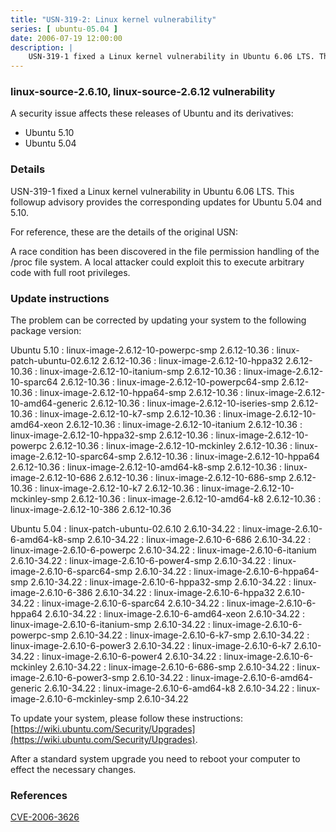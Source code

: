 ```yaml
---
title: "USN-319-2: Linux kernel vulnerability"
series: [ ubuntu-05.04 ]
date: 2006-07-19 12:00:00
description: |
    USN-319-1 fixed a Linux kernel vulnerability in Ubuntu 6.06 LTS. This followup advisory provides the corresponding updates for Ubuntu 5.04 and 5.10.
--- 
```

 
### linux-source-2.6.10, linux-source-2.6.12 vulnerability

A security issue affects these releases of Ubuntu and its derivatives:

* Ubuntu 5.10
* Ubuntu 5.04

### Details

USN-319-1 fixed a Linux kernel vulnerability in Ubuntu 6.06 LTS. This followup advisory provides the corresponding updates for Ubuntu 5.04 and 5.10.

For reference, these are the details of the original USN:

 A race condition has been discovered in the file permission handling of the /proc file system. A local attacker could exploit this to execute arbitrary code with full root privileges.

### Update instructions

The problem can be corrected by updating your system to the following package version:

Ubuntu 5.10
 : linux-image-2.6.12-10-powerpc-smp <span>2.6.12-10.36</span>
 : linux-patch-ubuntu-02.6.12 <span>2.6.12-10.36</span>
 : linux-image-2.6.12-10-hppa32 <span>2.6.12-10.36</span>
 : linux-image-2.6.12-10-itanium-smp <span>2.6.12-10.36</span>
 : linux-image-2.6.12-10-sparc64 <span>2.6.12-10.36</span>
 : linux-image-2.6.12-10-powerpc64-smp <span>2.6.12-10.36</span>
 : linux-image-2.6.12-10-hppa64-smp <span>2.6.12-10.36</span>
 : linux-image-2.6.12-10-amd64-generic <span>2.6.12-10.36</span>
 : linux-image-2.6.12-10-iseries-smp <span>2.6.12-10.36</span>
 : linux-image-2.6.12-10-k7-smp <span>2.6.12-10.36</span>
 : linux-image-2.6.12-10-amd64-xeon <span>2.6.12-10.36</span>
 : linux-image-2.6.12-10-itanium <span>2.6.12-10.36</span>
 : linux-image-2.6.12-10-hppa32-smp <span>2.6.12-10.36</span>
 : linux-image-2.6.12-10-powerpc <span>2.6.12-10.36</span>
 : linux-image-2.6.12-10-mckinley <span>2.6.12-10.36</span>
 : linux-image-2.6.12-10-sparc64-smp <span>2.6.12-10.36</span>
 : linux-image-2.6.12-10-hppa64 <span>2.6.12-10.36</span>
 : linux-image-2.6.12-10-amd64-k8-smp <span>2.6.12-10.36</span>
 : linux-image-2.6.12-10-686 <span>2.6.12-10.36</span>
 : linux-image-2.6.12-10-686-smp <span>2.6.12-10.36</span>
 : linux-image-2.6.12-10-k7 <span>2.6.12-10.36</span>
 : linux-image-2.6.12-10-mckinley-smp <span>2.6.12-10.36</span>
 : linux-image-2.6.12-10-amd64-k8 <span>2.6.12-10.36</span>
 : linux-image-2.6.12-10-386 <span>2.6.12-10.36</span>

Ubuntu 5.04
 : linux-patch-ubuntu-02.6.10 <span>2.6.10-34.22</span>
 : linux-image-2.6.10-6-amd64-k8-smp <span>2.6.10-34.22</span>
 : linux-image-2.6.10-6-686 <span>2.6.10-34.22</span>
 : linux-image-2.6.10-6-powerpc <span>2.6.10-34.22</span>
 : linux-image-2.6.10-6-itanium <span>2.6.10-34.22</span>
 : linux-image-2.6.10-6-power4-smp <span>2.6.10-34.22</span>
 : linux-image-2.6.10-6-sparc64-smp <span>2.6.10-34.22</span>
 : linux-image-2.6.10-6-hppa64-smp <span>2.6.10-34.22</span>
 : linux-image-2.6.10-6-hppa32-smp <span>2.6.10-34.22</span>
 : linux-image-2.6.10-6-386 <span>2.6.10-34.22</span>
 : linux-image-2.6.10-6-hppa32 <span>2.6.10-34.22</span>
 : linux-image-2.6.10-6-sparc64 <span>2.6.10-34.22</span>
 : linux-image-2.6.10-6-hppa64 <span>2.6.10-34.22</span>
 : linux-image-2.6.10-6-amd64-xeon <span>2.6.10-34.22</span>
 : linux-image-2.6.10-6-itanium-smp <span>2.6.10-34.22</span>
 : linux-image-2.6.10-6-powerpc-smp <span>2.6.10-34.22</span>
 : linux-image-2.6.10-6-k7-smp <span>2.6.10-34.22</span>
 : linux-image-2.6.10-6-power3 <span>2.6.10-34.22</span>
 : linux-image-2.6.10-6-k7 <span>2.6.10-34.22</span>
 : linux-image-2.6.10-6-power4 <span>2.6.10-34.22</span>
 : linux-image-2.6.10-6-mckinley <span>2.6.10-34.22</span>
 : linux-image-2.6.10-6-686-smp <span>2.6.10-34.22</span>
 : linux-image-2.6.10-6-power3-smp <span>2.6.10-34.22</span>
 : linux-image-2.6.10-6-amd64-generic <span>2.6.10-34.22</span>
 : linux-image-2.6.10-6-amd64-k8 <span>2.6.10-34.22</span>
 : linux-image-2.6.10-6-mckinley-smp <span>2.6.10-34.22</span>

To update your system, please follow these instructions: [https://wiki.ubuntu.com/Security/Upgrades](https://wiki.ubuntu.com/Security/Upgrades).

After a standard system upgrade you need to reboot your computer to effect the necessary changes.

### References

 [CVE-2006-3626](http://people.ubuntu.com/~ubuntu-security/cve/CVE-2006-3626)
 

